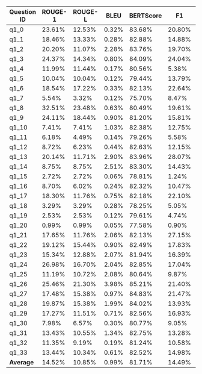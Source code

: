 | Question ID       | ROUGE-1 | ROUGE-L | BLEU    | BERTScore | F1      | Jaccard |
|--------------------|---------|---------|---------|-----------|---------|---------|
| q1_0              |   23.61% |   12.53% |    0.32% |     83.68% |   20.80% |   11.61% |
| q1_1              |   18.46% |   13.33% |    0.28% |     82.88% |   14.88% |    8.04% |
| q1_2              |   20.20% |   11.07% |    2.28% |     83.76% |   19.70% |   10.93% |
| q1_3              |   24.37% |   14.34% |    0.80% |     84.09% |   24.04% |   13.66% |
| q1_4              |   11.99% |   11.44% |    0.17% |     80.56% |    5.38% |    2.76% |
| q1_5              |   10.04% |   10.04% |    0.12% |     79.44% |   13.79% |    7.41% |
| q1_6              |   18.54% |   17.22% |    0.33% |     82.13% |   22.64% |   12.77% |
| q1_7              |    5.54% |    3.32% |    0.12% |     75.70% |    8.47% |    4.42% |
| q1_8              |   32.51% |   23.48% |    0.63% |     80.49% |   19.61% |   10.87% |
| q1_9              |   24.11% |   18.44% |    0.90% |     81.20% |   15.81% |    8.59% |
| q1_10             |    7.41% |    7.41% |    1.03% |     82.38% |   12.75% |    6.81% |
| q1_11             |    6.18% |    4.49% |    0.14% |     79.26% |    5.58% |    2.87% |
| q1_12             |    8.72% |    6.23% |    0.44% |     82.63% |   12.15% |    6.47% |
| q1_13             |   20.14% |   11.71% |    2.90% |     83.96% |   28.07% |   16.33% |
| q1_14             |    8.75% |    8.75% |    2.51% |     83.30% |   14.43% |    7.78% |
| q1_15             |    2.72% |    2.72% |    0.06% |     78.81% |    1.24% |    0.62% |
| q1_16             |    8.70% |    6.02% |    0.24% |     82.32% |   10.47% |    5.52% |
| q1_17             |   18.30% |   11.76% |    0.75% |     82.18% |   22.10% |   12.42% |
| q1_18             |    3.29% |    3.29% |    0.28% |     78.25% |    5.05% |    2.59% |
| q1_19             |    2.53% |    2.53% |    0.12% |     79.61% |    4.74% |    2.43% |
| q1_20             |    0.99% |    0.99% |    0.05% |     77.58% |    0.90% |    0.45% |
| q1_21             |   17.65% |   11.76% |    2.06% |     82.13% |   27.15% |   15.71% |
| q1_22             |   19.12% |   15.44% |    0.90% |     82.49% |   17.83% |    9.79% |
| q1_23             |   15.34% |   12.88% |    2.07% |     81.94% |   16.39% |    8.93% |
| q1_24             |   26.98% |   16.70% |    2.04% |     82.85% |   17.04% |    9.31% |
| q1_25             |   11.19% |   10.72% |    2.08% |     80.64% |    9.87% |    5.19% |
| q1_26             |   25.46% |   21.30% |    3.98% |     85.21% |   21.40% |   11.98% |
| q1_27             |   17.48% |   15.38% |    0.97% |     84.83% |   21.47% |   12.03% |
| q1_28             |   19.87% |   15.38% |    1.99% |     84.02% |   13.93% |    7.49% |
| q1_29             |   17.27% |   11.51% |    0.71% |     82.56% |   16.93% |    9.25% |
| q1_30             |    7.98% |    6.57% |    0.30% |     80.77% |    9.05% |    4.74% |
| q1_31             |   13.43% |   10.55% |    1.34% |     82.75% |   13.28% |    7.11% |
| q1_32             |   11.35% |    9.19% |    0.19% |     81.24% |   10.58% |    5.58% |
| q1_33             |   13.44% |   10.34% |    0.61% |     82.52% |   14.98% |    8.10% |
| **Average**        |   14.52% |   10.85% |    0.99% |     81.71% |   14.49% |    7.96% |